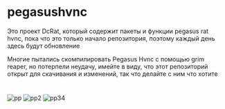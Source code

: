 # pegasushvnc

Это проект DcRat, который содержит пакеты и функции pegasus rat hvnc, пока что это только начало репозитория, поэтому каждый день здесь будут обновление 

Многие пытались скомпилировать Pegasus Hvnc с помощью grim reaper, но потерпели неудачу, имейте в виду, что этот репозиторий открыт для скачивания и изменений, так что делайте с ним что хотите
#

![pp](https://user-images.githubusercontent.com/108375436/187348983-eca1eb4a-d0ab-4e49-880d-b8823ee5db94.png)
![pp2](https://user-images.githubusercontent.com/108375436/187348986-9d04fd45-1bf5-4b3b-9653-c8dc2d8c238f.png)
![pp34](https://user-images.githubusercontent.com/108375436/187348988-90f58730-9f4d-41e9-8756-c48c3f037bca.png)


